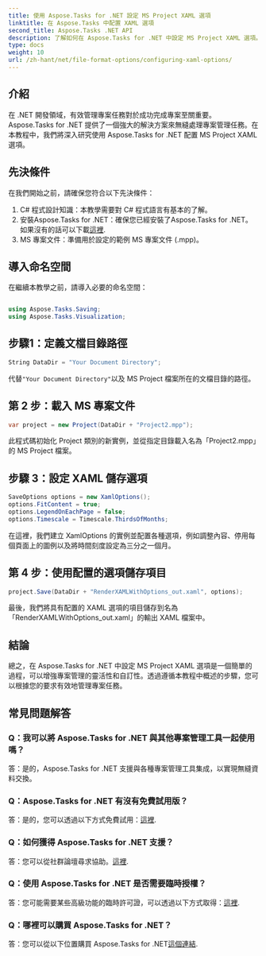 ```yaml
---
title: 使用 Aspose.Tasks for .NET 設定 MS Project XAML 選項
linktitle: 在 Aspose.Tasks 中配置 XAML 選項
second_title: Aspose.Tasks .NET API
description: 了解如何在 Aspose.Tasks for .NET 中設定 MS Project XAML 選項。透過逐步指導增強專案管理靈活性和客製化。
type: docs
weight: 10
url: /zh-hant/net/file-format-options/configuring-xaml-options/
---
```

## 介紹
在 .NET 開發領域，有效管理專案任務對於成功完成專案至關重要。 Aspose.Tasks for .NET 提供了一個強大的解決方案來無縫處理專案管理任務。在本教程中，我們將深入研究使用 Aspose.Tasks for .NET 配置 MS Project XAML 選項。 
## 先決條件
在我們開始之前，請確保您符合以下先決條件：
1. C# 程式設計知識：本教學需要對 C# 程式語言有基本的了解。
2. 安裝Aspose.Tasks for .NET：確保您已經安裝了Aspose.Tasks for .NET。如果沒有的話可以下載[這裡](https://releases.aspose.com/tasks/net/).
3. MS 專案文件：準備用於設定的範例 MS 專案文件 (.mpp)。
## 導入命名空間
在繼續本教學之前，請導入必要的命名空間：
```csharp

using Aspose.Tasks.Saving;
using Aspose.Tasks.Visualization;
```
## 步驟1：定義文檔目錄路徑
```csharp
String DataDir = "Your Document Directory";
```
代替`"Your Document Directory"`以及 MS Project 檔案所在的文檔目錄的路徑。
## 第 2 步：載入 MS 專案文件
```csharp
var project = new Project(DataDir + "Project2.mpp");
```
此程式碼初始化 Project 類別的新實例，並從指定目錄載入名為「Project2.mpp」的 MS Project 檔案。
## 步驟 3：設定 XAML 儲存選項
```csharp
SaveOptions options = new XamlOptions();
options.FitContent = true;
options.LegendOnEachPage = false;
options.Timescale = Timescale.ThirdsOfMonths;
```
在這裡，我們建立 XamlOptions 的實例並配置各種選項，例如調整內容、停用每個頁面上的圖例以及將時間刻度設定為三分之一個月。
## 第 4 步：使用配置的選項儲存項目
```csharp
project.Save(DataDir + "RenderXAMLWithOptions_out.xaml", options);
```
最後，我們將具有配置的 XAML 選項的項目儲存到名為「RenderXAMLWithOptions_out.xaml」的輸出 XAML 檔案中。
## 結論
總之，在 Aspose.Tasks for .NET 中設定 MS Project XAML 選項是一個簡單的過程，可以增強專案管理的靈活性和自訂性。透過遵循本教程中概述的步驟，您可以根據您的要求有效地管理專案任務。

## 常見問題解答

### Q：我可以將 Aspose.Tasks for .NET 與其他專案管理工具一起使用嗎？

答：是的，Aspose.Tasks for .NET 支援與各種專案管理工具集成，以實現無縫資料交換。

### Q：Aspose.Tasks for .NET 有沒有免費試用版？

答：是的，您可以透過以下方式免費試用：[這裡](https://releases.aspose.com/).

### Q：如何獲得 Aspose.Tasks for .NET 支援？

答：您可以從社群論壇尋求協助。[這裡](https://forum.aspose.com/c/tasks/15).

### Q：使用 Aspose.Tasks for .NET 是否需要臨時授權？

答：您可能需要某些高級功能的臨時許可證，可以透過以下方式取得：[這裡](https://purchase.aspose.com/temporary-license/).

### Q：哪裡可以購買 Aspose.Tasks for .NET？

答：您可以從以下位置購買 Aspose.Tasks for .NET[這個連結](https://purchase.aspose.com/buy).